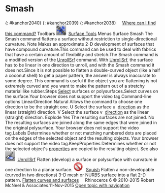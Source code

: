 ---
---


# Smash
{: #kanchor2040}
{: #kanchor2039}
{: #kanchor2038}
 [![images/transparent.gif](images/transparent.gif)Where can I find this command?](javascript:void(0);) Toolbars
![images/smash.png](images/smash.png) [Surface Tools](surface-tools-toolbar.html) 
Menus
Surface
Smash
The Smash command flattens a surface without restriction to single-directional curvature.
Note
Makes an approximate 2-D development of surfaces that have compound curvature.This command can be used to deal with fabrics that have a certain amount of flexibility and stretch.The Smash command is a modified version of the [UnrollSrf](unrollsrf.html) command. With [UnrollSrf](unrollsrf.html), the surface has to be linear in one direction to unroll, and with the Smash command it does not.Since it is not possible to flatten a double-curved object (like a half a coconut shell) to get a paper pattern, the answer is always inaccurate to some degree. This command is useful if the object you are flattening is not extremely curved and you want to make the pattern out of a stretchy material like rubber.Steps
 [Select](select-objects.html) surfaces or polysurfaces.Select curves on the surface.Your browser does not support the video tag.Command-line options
LinearDirection
Natural
Allows the command to choose one direction to be the straight one.
U
Select the surface u&#160; [direction](curvesurfacedirection.html) as the linear (straight) direction.
V
Select the surface v&#160; [direction](curvesurfacedirection.html) as the linear (straight) direction.
Explode
Yes
The resulting surfaces are not joined.
No
The resulting surfaces are joined along the same edges that were joined in the original polysurface.
Your browser does not support the video tag.Labels
Determines whether or not matching numbered dots are placed on the edges of the selected object and the resulting objects.
Your browser does not support the video tag.KeepProperties
Determines whether or not the selected object's [properties](properties.html) are copied to the resulting object.
See also
![images/unrollsrf.png](images/unrollsrf.png) [UnrollSrf](unrollsrf.html) 
Flatten (develop) a surface or polysurface with curvature in one direction to a planar surface.
![images/-no-toolbar-button.png](images/-no-toolbar-button.png) [Squish](squish.html) 
Flatten a non-developable (curved in two directions) 3-D mesh or NURBS surface into a flat 2-D pattern.
 [Flatten curves and surfaces](sak-flatten.html) 
&#160;
&#160;
Rhinoceros 6 © 2010-2015 Robert McNeel &amp; Associates.11-Nov-2015
 [Open topic with navigation](smash.html) 

